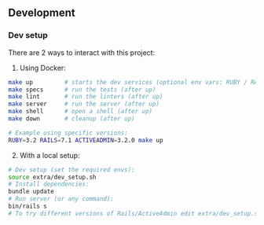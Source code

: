 ## Development

### Dev setup

There are 2 ways to interact with this project:

1) Using Docker:

```sh
make up         # starts the dev services (optional env vars: RUBY / RAILS / ACTIVEADMIN)
make specs      # run the tests (after up)
make lint       # run the linters (after up)
make server     # run the server (after up)
make shell      # open a shell (after up)
make down       # cleanup (after up)

# Example using specific versions:
RUBY=3.2 RAILS=7.1 ACTIVEADMIN=3.2.0 make up
```

2) With a local setup:

```sh
# Dev setup (set the required envs):
source extra/dev_setup.sh
# Install dependencies:
bundle update
# Run server (or any command):
bin/rails s
# To try different versions of Rails/ActiveAdmin edit extra/dev_setup.sh
```

